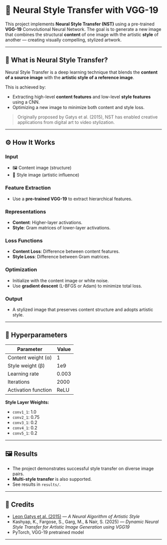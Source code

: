 # 🎨 Neural Style Transfer with VGG-19

This project implements **Neural Style Transfer (NST)** using a pre-trained **VGG-19** Convolutional Neural Network. The goal is to generate a new image that combines the structural **content** of one image with the artistic **style** of another — creating visually compelling, stylized artwork.

---

## 🧠 What is Neural Style Transfer?

Neural Style Transfer is a deep learning technique that blends the **content of a source image** with the **artistic style of a reference image**.

This is achieved by:
- Extracting high-level **content features** and low-level **style features** using a CNN.
- Optimizing a new image to minimize both content and style loss.

> Originally proposed by Gatys et al. (2015), NST has enabled creative applications from digital art to video stylization.

---

## ⚙️ How It Works

### **Input**
- 🖼️ Content image (structure)
- 🎨 Style image (artistic influence)

### **Feature Extraction**
- Use a **pre-trained VGG-19** to extract hierarchical features.

### **Representations**
- **Content**: Higher-layer activations.
- **Style**: Gram matrices of lower-layer activations.

### **Loss Functions**
- **Content Loss**: Difference between content features.
- **Style Loss**: Difference between Gram matrices.

### **Optimization**
- Initialize with the content image or white noise.
- Use **gradient descent** (L-BFGS or Adam) to minimize total loss.

### **Output**
- A stylized image that preserves content structure and adopts artistic style.

---

## 🔧 Hyperparameters

| Parameter              | Value     |
|------------------------|-----------|
| Content weight (α)     | 1         |
| Style weight (β)       | 1e9       |
| Learning rate          | 0.003     |
| Iterations             | 2000      |
| Activation function    | ReLU      |

**Style Layer Weights:**
- `conv1_1`: 1.0  
- `conv2_1`: 0.75  
- `conv3_1`: 0.2  
- `conv4_1`: 0.2  
- `conv5_1`: 0.2  

---

## 🖼️ Results

- The project demonstrates successful style transfer on diverse image pairs.
- **Multi-style transfer** is also supported.
- See results in `results/`.

---


## 🙌 Credits

- [Leon Gatys et al. (2015)](https://arxiv.org/abs/1508.06576) — *A Neural Algorithm of Artistic Style*
- Kashyap, K., Fargose, S., Garg, M., & Nair, S. (2025) — *Dynamic Neural Style Transfer for Artistic Image Generation using VGG19*
- PyTorch, VGG-19 pretrained model

---
